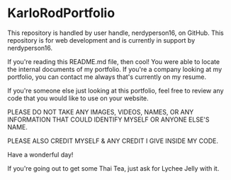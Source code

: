 # KarloRodPortfolio
This repository is handled by user handle, nerdyperson16, on GitHub. This repository is for web development and is currently in support by nerdyperson16.

If you're reading this README.md file, then cool! You were able to locate the internal documents of my portfolio. If you're a company looking at my portfolio, you can contact me always that's currently on my resume.

If you're someone else just looking at this portfolio, feel free to review any code that you would like to use on your website.

PLEASE DO NOT TAKE ANY IMAGES, VIDEOS, NAMES, OR ANY INFORMATION THAT COULD IDENTIFY MYSELF OR ANYONE ELSE'S NAME.

PLEASE ALSO CREDIT MYSELF & ANY CREDIT I GIVE INSIDE MY CODE.

Have a wonderful day!


If you're going out to get some Thai Tea, just ask for Lychee Jelly with it.
